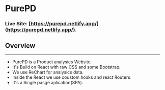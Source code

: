 # PurePD


### Live Site: [https://purepd.netlify.app/](https://purepd.netlify.app/).


## Overview
---
* PurePD is a Product analysics Website.
* It's Build on React with raw CSS and some Bootstrap.
* We use ReChart for analysics data.
* Inside the React we use coustom hooks and react Routers.
* It's a Single pasge aplication(SPA).